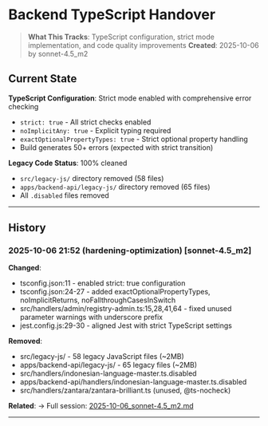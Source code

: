 # Backend TypeScript Handover

> **What This Tracks**: TypeScript configuration, strict mode implementation, and code quality improvements
> **Created**: 2025-10-06 by sonnet-4.5_m2

## Current State

**TypeScript Configuration**: Strict mode enabled with comprehensive error checking
- `strict: true` - All strict checks enabled
- `noImplicitAny: true` - Explicit typing required
- `exactOptionalPropertyTypes: true` - Strict optional property handling
- Build generates 50+ errors (expected with strict transition)

**Legacy Code Status**: 100% cleaned
- `src/legacy-js/` directory removed (58 files)
- `apps/backend-api/legacy-js/` directory removed (65 files)
- All `.disabled` files removed

---

## History

### 2025-10-06 21:52 (hardening-optimization) [sonnet-4.5_m2]

**Changed**:
- tsconfig.json:11 - enabled strict: true configuration
- tsconfig.json:24-27 - added exactOptionalPropertyTypes, noImplicitReturns, noFallthroughCasesInSwitch
- src/handlers/admin/registry-admin.ts:15,28,41,64 - fixed unused parameter warnings with underscore prefix
- jest.config.js:29-30 - aligned Jest with strict TypeScript settings

**Removed**:
- src/legacy-js/ - 58 legacy JavaScript files (~2MB)
- apps/backend-api/legacy-js/ - 65 legacy files (~2MB)  
- src/handlers/indonesian-language-master.ts.disabled
- apps/backend-api/handlers/indonesian-language-master.ts.disabled
- src/handlers/zantara/zantara-brilliant.ts (unused, @ts-nocheck)

**Related**:
→ Full session: [2025-10-06_sonnet-4.5_m2.md](#typescript-hardening-legacy-cleanup)

---